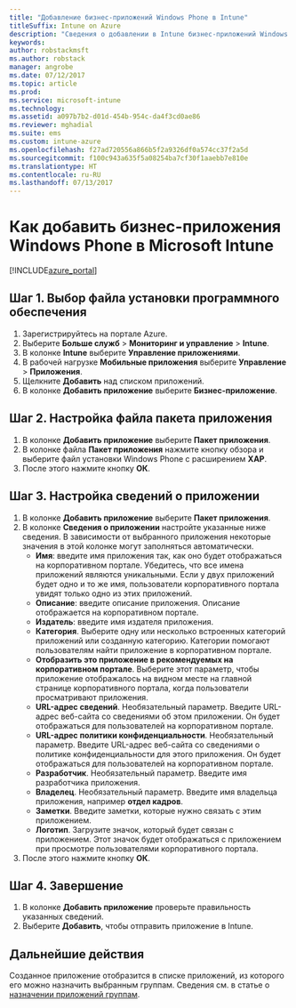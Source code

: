 ```yaml
---
title: "Добавление бизнес-приложений Windows Phone в Intune"
titleSuffix: Intune on Azure
description: "Сведения о добавлении в Intune бизнес-приложений Windows Phone.\""
keywords: 
author: robstackmsft
ms.author: robstack
manager: angrobe
ms.date: 07/12/2017
ms.topic: article
ms.prod: 
ms.service: microsoft-intune
ms.technology: 
ms.assetid: a097b7b2-d01d-454b-954c-da4f3cd0ae86
ms.reviewer: mghadial
ms.suite: ems
ms.custom: intune-azure
ms.openlocfilehash: f27ad720556a866b5f2a9326df0a574cc37f2a5d
ms.sourcegitcommit: f100c943a635f5a08254ba7cf30f1aaebb7e810e
ms.translationtype: HT
ms.contentlocale: ru-RU
ms.lasthandoff: 07/13/2017
---
```

# <a name="how-to-add-windows-phone-line-of-business-lob-apps-to-microsoft-intune"></a>Как добавить бизнес-приложения Windows Phone в Microsoft Intune

[!INCLUDE[azure_portal](./includes/azure_portal.md)]


## <a name="step-1---specify-the-software-setup-file"></a>Шаг 1. Выбор файла установки программного обеспечения

1. Зарегистрируйтесь на портале Azure.
2. Выберите **Больше служб** > **Мониторинг и управление** > **Intune**.
3. В колонке **Intune** выберите **Управление приложениями**.
4. В рабочей нагрузке **Мобильные приложения** выберите **Управление** > **Приложения**.
5. Щелкните **Добавить** над списком приложений.
6. В колонке **Добавить приложение** выберите **Бизнес-приложение**.

## <a name="step-2---configure-the-app-package-file"></a>Шаг 2. Настройка файла пакета приложения

1. В колонке **Добавить приложение** выберите **Пакет приложения**.
2. В колонке файла **Пакет приложения** нажмите кнопку обзора и выберите файл установки Windows Phone с расширением **XAP**.
3. После этого нажмите кнопку **ОК**.


## <a name="step-3---configure-app-information"></a>Шаг 3. Настройка сведений о приложении

1. В колонке **Добавить приложение** выберите **Пакет приложения**.
2. В колонке **Сведения о приложении** настройте указанные ниже сведения. В зависимости от выбранного приложения некоторые значения в этой колонке могут заполняться автоматически.
    - **Имя**: введите имя приложения так, как оно будет отображаться на корпоративном портале. Убедитесь, что все имена приложений являются уникальными. Если у двух приложений будет одно и то же имя, пользователи корпоративного портала увидят только одно из этих приложений.
    - **Описание**: введите описание приложения. Описание отображается на корпоративном портале.
    - **Издатель**: введите имя издателя приложения.
    - **Категория**. Выберите одну или несколько встроенных категорий приложений или созданную категорию. Категории помогают пользователям найти приложение в корпоративном портале.
    - **Отобразить это приложение в рекомендуемых на корпоративном портале**. Выберите этот параметр, чтобы приложение отображалось на видном месте на главной странице корпоративного портала, когда пользователи просматривают приложения.
    - **URL-адрес сведений**. Необязательный параметр. Введите URL-адрес веб-сайта со сведениями об этом приложении. Он будет отображаться для пользователей на корпоративном портале.
    - **URL-адрес политики конфиденциальности**. Необязательный параметр. Введите URL-адрес веб-сайта со сведениями о политике конфиденциальности для этого приложения. Он будет отображаться для пользователей на корпоративном портале.
    - **Разработчик**. Необязательный параметр. Введите имя разработчика приложения.
    - **Владелец**. Необязательный параметр. Введите имя владельца приложения, например **отдел кадров**.
    - **Заметки**. Введите заметки, которые нужно связать с этим приложением.
    - **Логотип**. Загрузите значок, который будет связан с приложением. Этот значок будет отображаться с приложением при просмотре пользователями корпоративного портала.
3. После этого нажмите кнопку **ОК**.

## <a name="step-4---finish-up"></a>Шаг 4. Завершение

1. В колонке **Добавить приложение** проверьте правильность указанных сведений.
2. Выберите **Добавить**, чтобы отправить приложение в Intune.

## <a name="next-steps"></a>Дальнейшие действия

Созданное приложение отобразится в списке приложений, из которого его можно назначить выбранным группам. Сведения см. в статье о [назначении приложений группам](apps-deploy.md).
